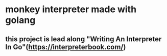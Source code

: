 # monkey interpreter made with golang

## this project is lead along "Writing An Interpreter In Go"(https://interpreterbook.com/)
